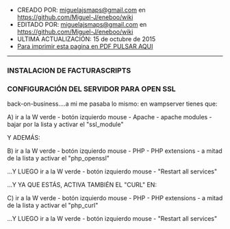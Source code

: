 * CREADO POR: miguelajsmaps@gmail.com en https://github.com/Miguel-J/eneboo/wiki
* EDITADO POR: miguelajsmaps@gmail.com en https://github.com/Miguel-J/eneboo/wiki
* ULTIMA ACTUALIZACIÓN: 15 de octubre de 2015
* [Para imprimir esta pagina en PDF PULSAR AQUI](https://gitprint.com/Miguel-J/eneboo/wiki/FACTURASCRIPTS---Instalaci%C3%B3n-y-configuraci%C3%B3n)

----


### INSTALACION DE FACTURASCRIPTS

### CONFIGURACIÓN DEL SERVIDOR PARA OPEN SSL

back-on-business....a mi me pasaba lo mismo: en wampserver tienes que:

A) ir a la W verde - botón izquierdo mouse - Apache - apache modules - bajar por la lista y activar el "ssl_module" 

Y ADEMÁS:

B) ir a la W verde - botón izquierdo mouse - PHP - PHP extensions - a mitad de la lista y activar el "php_openssl" 

...Y LUEGO  ir a la W verde - botón izquierdo mouse - "Restart all services"

...Y YA QUE ESTÁS, ACTIVA TAMBIÉN EL "CURL" EN:

C)  ir a la W verde - botón izquierdo mouse - PHP - PHP extensions - a mitad de la lista y activar el "php_curl" 

...Y LUEGO  ir a la W verde - botón izquierdo mouse - "Restart all services"